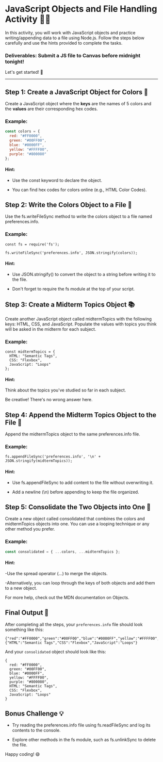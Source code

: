 # JavaScript Objects and File Handling Activity 🎨📝

In this activity, you will work with JavaScript objects and practice writing/appending data to a file using Node.js. Follow the steps below carefully and use the hints provided to complete the tasks.

### Deliverables: Submit a JS file to Canvas before midnight tonight!

Let's get started! 🚀

---

## Step 1: Create a JavaScript Object for Colors 🌈

Create a JavaScript object where the **keys** are the names of 5 colors and the **values** are their corresponding hex codes.

### Example:
```javascript
const colors = {
  red: "#FF0000",
  green: "#00FF00",
  blue: "#0000FF",
  yellow: "#FFFF00",
  purple: "#800080"
};
```

#### Hint:
- Use the const keyword to declare the object.

- You can find hex codes for colors online (e.g., HTML Color Codes).

## Step 2: Write the Colors Object to a File 📂

Use the fs.writeFileSync method to write the colors object to a file named preferences.info.

### Example:

```
const fs = require('fs');

fs.writeFileSync('preferences.info', JSON.stringify(colors));
```

#### Hint:
- Use JSON.stringify() to convert the object to a string before writing it to the file.

- Don't forget to require the fs module at the top of your script.


## Step 3: Create a Midterm Topics Object 📚
Create another JavaScript object called midtermTopics with the following keys: HTML, CSS, and JavaScript. Populate the values with topics you think will be asked in the midterm for each subject.

### Example:

```
const midtermTopics = {
  HTML: "Semantic Tags",
  CSS: "Flexbox",
  JavaScript: "Loops"
};
```

#### Hint:
Think about the topics you've studied so far in each subject.

Be creative! There's no wrong answer here.

## Step 4: Append the Midterm Topics Object to the File 📝
Append the midtermTopics object to the same preferences.info file.

### Example:

```
fs.appendFileSync('preferences.info', '\n' + JSON.stringify(midtermTopics));
```
#### Hint:
- Use fs.appendFileSync to add content to the file without overwriting it.

- Add a newline (\n) before appending to keep the file organized.

## Step 5: Consolidate the Two Objects into One 🔗

Create a new object called consolidated that combines the colors and midtermTopics objects into one. You can use a looping technique or any other method you prefer.

### Example:
```javascript
const consolidated = { ...colors, ...midtermTopics };
```
#### Hint:
-Use the spread operator (...) to merge the objects.

-Alternatively, you can loop through the keys of both objects and add them to a new object.

For more help, check out the MDN documentation on Objects.

## Final Output 🎉

After completing all the steps, your ```preferences.info``` file should look something like this:

```
{"red":"#FF0000","green":"#00FF00","blue":"#0000FF","yellow":"#FFFF00","purple":"#800080"}
{"HTML":"Semantic Tags","CSS":"Flexbox","JavaScript":"Loops"}
```

And your ```consolidated``` object should look like this:

```
{
  red: "#FF0000",
  green: "#00FF00",
  blue: "#0000FF",
  yellow: "#FFFF00",
  purple: "#800080",
  HTML: "Semantic Tags",
  CSS: "Flexbox",
  JavaScript: "Loops"
}
```
## Bonus Challenge 💡

- Try reading the preferences.info file using fs.readFileSync and log its contents to the console.

- Explore other methods in the fs module, such as fs.unlinkSync to delete the file.

Happy coding! 😄